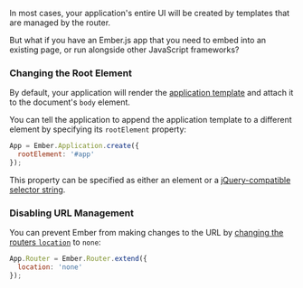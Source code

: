In most cases, your application's entire UI will be created by templates
that are managed by the router.

But what if you have an Ember.js app that you need to embed into an
existing page, or run alongside other JavaScript frameworks?

### Changing the Root Element

By default, your application will render the [application template](../templates/the-application-template) and attach it to
the document's `body` element.

You can tell the application to append the application template to a
different element by specifying its `rootElement` property:

```javascript
App = Ember.Application.create({
  rootElement: '#app'
});
```

This property can be specified as either an element or a
[jQuery-compatible selector
string](http://api.jquery.com/category/selectors/).

### Disabling URL Management

You can prevent Ember from making changes to the URL by
[changing the routers `location`](../routing/specifying-the-location-api) to
`none`:

```javascript
App.Router = Ember.Router.extend({
  location: 'none'
});
```
